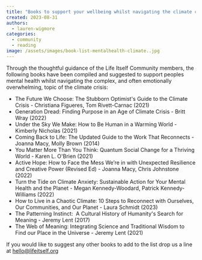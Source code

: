 ```yaml
---
title: "Books to support your wellbeing whilst navigating the climate crisis"
created: 2023-08-31
authors:
  - lauren-wigmore
categories:
  - community
  - reading
image: /assets/images/book-list-mentalhealth-climate..jpg
---
```


Through the thoughtful guidance of the Life Itself Community members, the following books have been compiled and suggested to support peoples mental health whilst navigating the complex, and often emotionally overwhelming, topic of the climate crisis:

- The Future We Choose: The Stubborn Optimist's Guide to the Climate Crisis - Christiana Figueres, Tom Rivett-Carnac (2021)
- Generation Dread: Finding Purpose in an Age of Climate Crisis - Britt Wray (2022)
- Under the Sky We Make: How to Be Human in a Warming World - Kimberly Nicholas (2021)
- Coming Back to Life: The Updated Guide to the Work That Reconnects - Joanna Macy, Molly Brown (2014)
- You Matter More Than You Think: Quantum Social Change for a Thriving World - Karen L. O'Brien (2021)
- Active Hope: How to Face the Mess We’re in with Unexpected Resilience and Creative Power (Revised Ed) - Joanna Macy, Chris Johnstone (2022)
- Turn the Tide on Climate Anxiety: Sustainable Action for Your Mental Health and the Planet - Megan Kennedy-Woodard, Patrick Kennedy-Williams (2022)
- How to Live in a Chaotic Climate: 10 Steps to Reconnect with Ourselves, Our Communities, and Our Planet - Laura Schmidt (2023)
- The Patterning Instinct:  A Cultural History of Humanity's Search for Meaning - Jeremy Lent (2017)
- The Web of Meaning: Integrating Science and Traditional Wisdom to Find our Place in the Universe - Jeremy Lent (2021)

If you would like to suggest any other books to add to the list drop us a line at hello@lifeitself.org